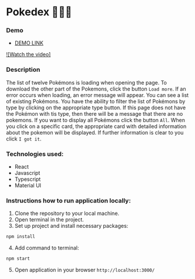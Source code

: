 # Pokedex 👾👾👾

### Demo 

- [DEMO LINK](https://shyptia.github.io/pokedex/)

[![Watch the video]](https://www.loom.com/share/84e97cd5ca2f4d05b435735ef1c7e366)

### Description

The list of twelve Pokémons is loading when opening the page. To download the other part of the Pokemons, click the button `Load more`. If an error occurs when loading, an error message will appear.
You can see a list of existing Pokémons. You have the ability to filter the list of Pokémons by type by clicking on the appropriate type button. If this page does not have the Pokémon with tis type, then there will be a message that there are no pokemons. If you want to display all Pokémons click the button `All`.
When you click on a specific card, the appropriate card with detailed information about the pokemon will be displayed. If further information is clear to you click `I got it`.

### Technologies used:

- React
- Javascript
- Typescript
- Material UI

### Instructions how to run application locally:

1. Clone the repository to your local machine.
2. Open terminal in the project.
3. Set up project and install necessary packages:
```bash 
npm install
```
4. Add command to terminal:
```bash 
npm start
```
5. Open application in your browser `http://localhost:3000/`
